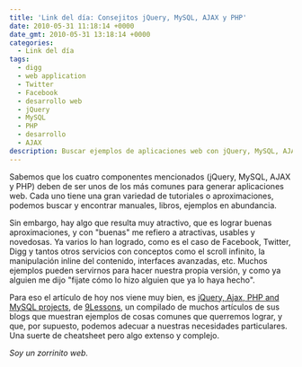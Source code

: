 ```yaml
---
title: 'Link del día: Consejitos jQuery, MySQL, AJAX y PHP'
date: 2010-05-31 11:18:14 +0000
date_gmt: 2010-05-31 13:18:14 +0000
categories:
  - Link del día
tags:
  - digg
  - web application
  - Twitter
  - Facebook
  - desarrollo web
  - jQuery
  - MySQL
  - PHP
  - desarrollo
  - AJAX
description: Buscar ejemplos de aplicaciones web con jQuery, MySQL, AJAX y PHP.
---
```



Sabemos que los cuatro componentes mencionados (jQuery, MySQL, AJAX y PHP) deben de ser unos de los más comunes para generar aplicaciones web. Cada uno tiene una gran variedad de tutoriales o aproximaciones, podemos buscar y encontrar manuales, libros, ejemplos en abundancia.

Sin embargo, hay algo que resulta muy atractivo, que es lograr buenas aproximaciones, y con "buenas" me refiero a atractivas, usables y novedosas. Ya varios lo han logrado, como es el caso de Facebook, Twitter, Digg y tantos otros servicios con conceptos como el scroll infinito, la manipulación inline del contenido, interfaces avanzadas, etc. Muchos ejemplos pueden servirnos para hacer nuestra propia versión, y como ya alguien me dijo "fijate cómo lo hizo alguien que ya lo haya hecho".

Para eso el artículo de hoy nos viene muy bien, es [jQuery, Ajax, PHP and MySQL projects](http://www.9lessons.info/2008/08/jquery-ajax-and-php-projects-9lessons.html), de [9Lessons](http://www.9lessons.info), un compilado de muchos artículos de sus blogs que muestran ejemplos de cosas comunes que querremos lograr, y que, por supuesto, podemos adecuar a nuestras necesidades particulares. Una suerte de cheatsheet pero algo extenso y complejo.

_Soy un zorrinito web._
